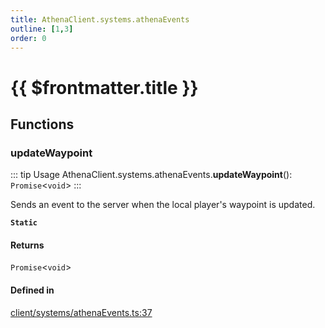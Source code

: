 ```yaml
---
title: AthenaClient.systems.athenaEvents
outline: [1,3]
order: 0
---
```


# {{ $frontmatter.title }}


## Functions

### updateWaypoint

::: tip Usage
AthenaClient.systems.athenaEvents.**updateWaypoint**(): `Promise`<`void`\>
:::

Sends an event to the server when the local player's waypoint is updated.

**`Static`**

#### Returns

`Promise`<`void`\>

#### Defined in

[client/systems/athenaEvents.ts:37](https://github.com/Stuyk/altv-athena/blob/8d1016e/src/core/client/systems/athenaEvents.ts#L37)
